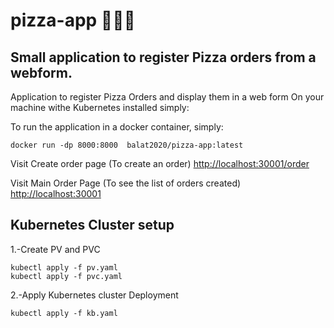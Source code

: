 # pizza-app 🍕🍕🍕
## Small application to register Pizza orders from a webform.
Application to register Pizza Orders and display them in a web form
On your machine withe Kubernetes installed simply:

To run the application in a docker container, simply:
```
docker run -dp 8000:8000  balat2020/pizza-app:latest
```
Visit Create order page (To create an order)
[http://localhost:30001/order](http://localhost:30001/order)

Visit Main Order Page (To see the list of orders created)
[http://localhost:30001](http://localhost:30001)

## Kubernetes Cluster setup

1.-Create PV and PVC
```
kubectl apply -f pv.yaml
kubectl apply -f pvc.yaml
```
2.-Apply Kubernetes cluster Deployment
```
kubectl apply -f kb.yaml
```
